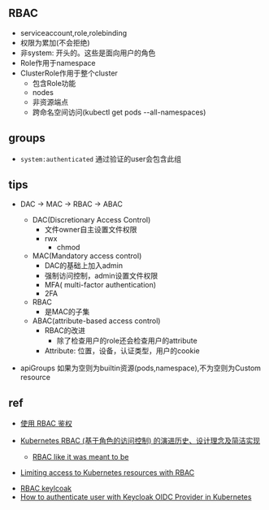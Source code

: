 
## RBAC
+ serviceaccount,role,rolebinding
+ 权限为累加(不会拒绝)
+ 非system: 开头的。这些是面向用户的角色
+ Role作用于namespace
+ ClusterRole作用于整个cluster
    + 包含Role功能
    + nodes
    + 非资源端点
    + 跨命名空间访问(kubectl get pods --all-namespaces)


    

## groups

+ `system:authenticated` 通过验证的user会包含此组

## tips

+ DAC -> MAC -> RBAC -> ABAC
  + DAC(Discretionary Access Control) 
    + 文件owner自主设置文件权限
    + rwx
      + chmod
  + MAC(Mandatory access control)
    + DAC的基础上加入admin
    + 强制访问控制，admin设置文件权限
    + MFA( multi-factor authentication)
    + 2FA
  + RBAC
    + 是MAC的子集
  + ABAC(attribute-based access control)
    + RBAC的改进
      + 除了检查用户的role还会检查用户的attribute
    + Attribute: 位置，设备，认证类型，用户的cookie

+ apiGroups 如果为空则为builtin资源(pods,namespace),不为空则为Custom resource

## ref
+ [使用 RBAC 鉴权](https://kubernetes.io/zh-cn/docs/reference/access-authn-authz/rbac/)
+ [Kubernetes RBAC (基于角色的访问控制) 的演进历史、设计理念及简洁实现](https://zhuanlan.zhihu.com/p/485779426)
    + [RBAC like it was meant to be](https://tailscale.com/blog/rbac-like-it-was-meant-to-be/)

+ [Limiting access to Kubernetes resources with RBAC](https://learnk8s.io/rbac-kubernetes)

<!-- integrate RBAC with keycloak -->
+ [RBAC keylcoak](https://faun.pub/kubernetes-auth-e2f342a5f269)
+ [How to authenticate user with Keycloak OIDC Provider in Kubernetes ](https://middlewaretechnologies.in/2022/01/how-to-authenticate-user-with-keycloak-oidc-provider-in-kubernetes.html)